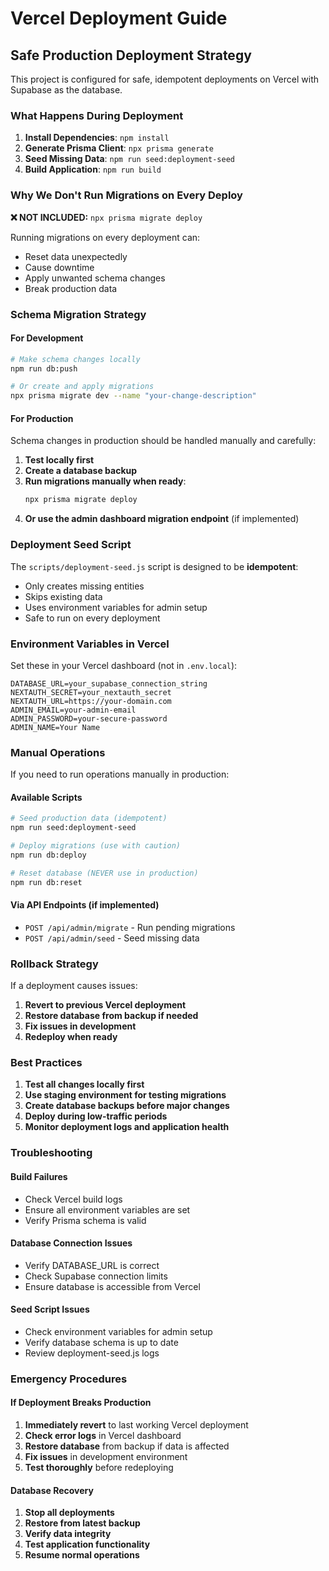 # Vercel Deployment Guide

## Safe Production Deployment Strategy

This project is configured for safe, idempotent deployments on Vercel with Supabase as the database.

### What Happens During Deployment

1. **Install Dependencies**: `npm install`
2. **Generate Prisma Client**: `npx prisma generate`
3. **Seed Missing Data**: `npm run seed:deployment-seed`
4. **Build Application**: `npm run build`

### Why We Don't Run Migrations on Every Deploy

**❌ NOT INCLUDED:** `npx prisma migrate deploy`

Running migrations on every deployment can:

- Reset data unexpectedly
- Cause downtime
- Apply unwanted schema changes
- Break production data

### Schema Migration Strategy

#### For Development

```bash
# Make schema changes locally
npm run db:push

# Or create and apply migrations
npx prisma migrate dev --name "your-change-description"
```

#### For Production

Schema changes in production should be handled manually and carefully:

1. **Test locally first**
2. **Create a database backup**
3. **Run migrations manually when ready**:
   ```bash
   npx prisma migrate deploy
   ```
4. **Or use the admin dashboard migration endpoint** (if implemented)

### Deployment Seed Script

The `scripts/deployment-seed.js` script is designed to be **idempotent**:

- Only creates missing entities
- Skips existing data
- Uses environment variables for admin setup
- Safe to run on every deployment

### Environment Variables in Vercel

Set these in your Vercel dashboard (not in `.env.local`):

```
DATABASE_URL=your_supabase_connection_string
NEXTAUTH_SECRET=your_nextauth_secret
NEXTAUTH_URL=https://your-domain.com
ADMIN_EMAIL=your-admin-email
ADMIN_PASSWORD=your-secure-password
ADMIN_NAME=Your Name
```

### Manual Operations

If you need to run operations manually in production:

#### Available Scripts

```bash
# Seed production data (idempotent)
npm run seed:deployment-seed

# Deploy migrations (use with caution)
npm run db:deploy

# Reset database (NEVER use in production)
npm run db:reset
```

#### Via API Endpoints (if implemented)

- `POST /api/admin/migrate` - Run pending migrations
- `POST /api/admin/seed` - Seed missing data

### Rollback Strategy

If a deployment causes issues:

1. **Revert to previous Vercel deployment**
2. **Restore database from backup if needed**
3. **Fix issues in development**
4. **Redeploy when ready**

### Best Practices

1. **Test all changes locally first**
2. **Use staging environment for testing migrations**
3. **Create database backups before major changes**
4. **Deploy during low-traffic periods**
5. **Monitor deployment logs and application health**

### Troubleshooting

#### Build Failures

- Check Vercel build logs
- Ensure all environment variables are set
- Verify Prisma schema is valid

#### Database Connection Issues

- Verify DATABASE_URL is correct
- Check Supabase connection limits
- Ensure database is accessible from Vercel

#### Seed Script Issues

- Check environment variables for admin setup
- Verify database schema is up to date
- Review deployment-seed.js logs

### Emergency Procedures

#### If Deployment Breaks Production

1. **Immediately revert** to last working Vercel deployment
2. **Check error logs** in Vercel dashboard
3. **Restore database** from backup if data is affected
4. **Fix issues** in development environment
5. **Test thoroughly** before redeploying

#### Database Recovery

1. **Stop all deployments**
2. **Restore from latest backup**
3. **Verify data integrity**
4. **Test application functionality**
5. **Resume normal operations**
